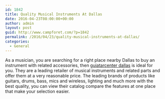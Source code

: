 ```yaml
---
id: 1842
title: Quality Musical Instruments At Dallas
date: 2016-04-23T08:00:00+00:00
author: admin
layout: post
guid: http://www.campforet.com/?p=1842
permalink: /2016/04/23/quality-musical-instruments-at-dallas/
categories:
  - General
---
```

As a musician, you are searching for a right place nearby Dallas to buy an instrument with related accessories, then [guiatarcenter dallas](http://www.guitarcenter.com) is ideal for you. They are a leading retailer of musical instruments and related parts and offer them at a very reasonable price. The leading brands of products like guitars, drums, bass, mics and wireless, lighting and much more with the best quality, you can view their catalog compare the features at one place that make your selection easier.